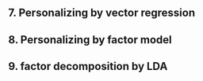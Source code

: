 <!-- META
{"title":"推薦システム: 統計的機械学習の理論と実践","link":"https://www.amazon.co.jp/%E6%8E%A8%E8%96%A6%E3%82%B7%E3%82%B9%E3%83%86%E3%83%A0-%E7%B5%B1%E8%A8%88%E7%9A%84%E6%A9%9F%E6%A2%B0%E5%AD%A6%E7%BF%92%E3%81%AE%E7%90%86%E8%AB%96%E3%81%A8%E5%AE%9F%E8%B7%B5-Deepak-K-Agarwal/dp/4320124308","media":"book","tags":["preference","recommender"],"short":{"en":"TBD","ja":"TBD"},"importance":3,"hasPage":true,"createdAt":1745475577.158,"updatedAt":1745475816.358,"filename":"1745475577"}
META -->

## 7. Personalizing by vector regression

## 8. Personalizing by factor model

## 9. factor decomposition by LDA